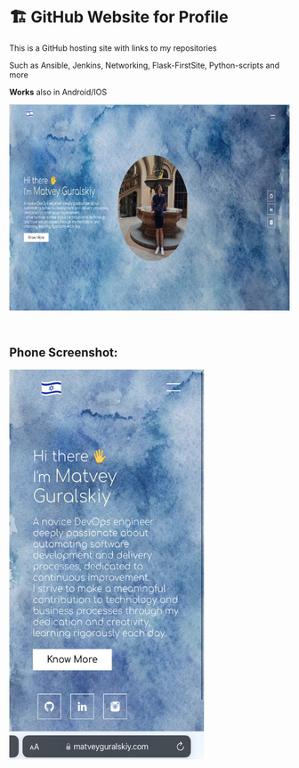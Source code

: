 # 🏗️ GitHub Website for Profile
This is a GitHub hosting site with links to my repositories

Such as Ansible, Jenkins, Networking, Flask-FirstSite, Python-scripts and more

**Works** also in Android/IOS
<p>
  <img src="https://github.com/MatveyGuralskiy/MatveyGuralskiy.github.io/blob/main/Screens/PC/Website.png?raw=true" style="height:370px; width:750px" />
</p>
<br>

## Phone Screenshot:
<p>
  <img src="https://github.com/MatveyGuralskiy/MatveyGuralskiy.github.io/blob/main/Screens/Phones/Website.JPG?raw=true" style="height:700px; width:350px" />
</p>


